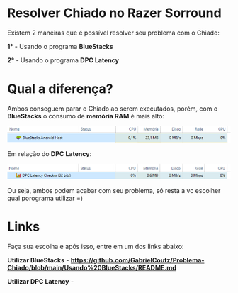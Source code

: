 # Resolver Chiado no Razer Sorround

Existem 2 maneiras que é possível resolver seu problema com o Chiado:

**1°** - Usando o programa **BlueStacks**

**2°** - Usando o programa **DPC Latency**

# Qual a diferença?

Ambos conseguem parar o Chiado ao serem executados, porém, com o **BlueStacks** o consumo de **memória RAM** é mais alto:

![memoria](Imagens/memoria_bluestacks.PNG)

Em relação do **DPC Latency**:

![memoria_dpc](Imagens/memoria_latency.PNG)

Ou seja, ambos podem acabar com seu problema, só resta a vc escolher qual porograma utilizar =)

# Links
Faça sua escolha e após isso, entre em um dos links abaixo:

**Utilizar BlueStacks** - **<https://github.com/GabrielCoutz/Problema-Chiado/blob/main/Usando%20BlueStacks/README.md>**

**Utilizar DPC Latency** - <teste>
